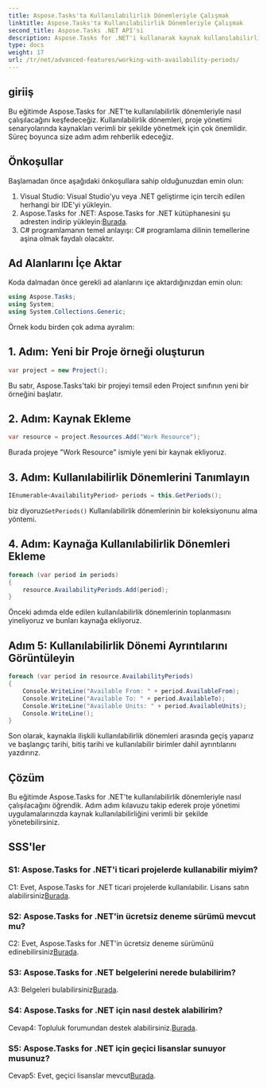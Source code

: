 ```yaml
---
title: Aspose.Tasks'ta Kullanılabilirlik Dönemleriyle Çalışmak
linktitle: Aspose.Tasks'ta Kullanılabilirlik Dönemleriyle Çalışmak
second_title: Aspose.Tasks .NET API'si
description: Aspose.Tasks for .NET'i kullanarak kaynak kullanılabilirlik sürelerini verimli bir şekilde nasıl yöneteceğinizi öğrenin. Bu öğretici, .NET projelerinizde kullanılabilirlik dönemleriyle çalışmaya yönelik adım adım bir kılavuz sağlar.
type: docs
weight: 17
url: /tr/net/advanced-features/working-with-availability-periods/
---
```

## giriiş

Bu eğitimde Aspose.Tasks for .NET'te kullanılabilirlik dönemleriyle nasıl çalışılacağını keşfedeceğiz. Kullanılabilirlik dönemleri, proje yönetimi senaryolarında kaynakları verimli bir şekilde yönetmek için çok önemlidir. Süreç boyunca size adım adım rehberlik edeceğiz.

## Önkoşullar

Başlamadan önce aşağıdaki önkoşullara sahip olduğunuzdan emin olun:

1. Visual Studio: Visual Studio'yu veya .NET geliştirme için tercih edilen herhangi bir IDE'yi yükleyin.
2.  Aspose.Tasks for .NET: Aspose.Tasks for .NET kütüphanesini şu adresten indirip yükleyin:[Burada](https://releases.aspose.com/tasks/net/).
3. C# programlamanın temel anlayışı: C# programlama dilinin temellerine aşina olmak faydalı olacaktır.

## Ad Alanlarını İçe Aktar

Koda dalmadan önce gerekli ad alanlarını içe aktardığınızdan emin olun:

```csharp
using Aspose.Tasks;
using System;
using System.Collections.Generic;


```

Örnek kodu birden çok adıma ayıralım:

## 1. Adım: Yeni bir Proje örneği oluşturun

```csharp
var project = new Project();
```

Bu satır, Aspose.Tasks'taki bir projeyi temsil eden Project sınıfının yeni bir örneğini başlatır.

## 2. Adım: Kaynak Ekleme

```csharp
var resource = project.Resources.Add("Work Resource");
```

Burada projeye "Work Resource" ismiyle yeni bir kaynak ekliyoruz.

## 3. Adım: Kullanılabilirlik Dönemlerini Tanımlayın

```csharp
IEnumerable<AvailabilityPeriod> periods = this.GetPeriods();
```

 biz diyoruz`GetPeriods()` Kullanılabilirlik dönemlerinin bir koleksiyonunu alma yöntemi.

## 4. Adım: Kaynağa Kullanılabilirlik Dönemleri Ekleme

```csharp
foreach (var period in periods)
{
    resource.AvailabilityPeriods.Add(period);
}
```

Önceki adımda elde edilen kullanılabilirlik dönemlerinin toplanmasını yineliyoruz ve bunları kaynağa ekliyoruz.

## Adım 5: Kullanılabilirlik Dönemi Ayrıntılarını Görüntüleyin

```csharp
foreach (var period in resource.AvailabilityPeriods)
{
    Console.WriteLine("Available From: " + period.AvailableFrom);
    Console.WriteLine("Available To: " + period.AvailableTo);
    Console.WriteLine("Available Units: " + period.AvailableUnits);
    Console.WriteLine();
}
```

Son olarak, kaynakla ilişkili kullanılabilirlik dönemleri arasında geçiş yaparız ve başlangıç tarihi, bitiş tarihi ve kullanılabilir birimler dahil ayrıntılarını yazdırırız.

## Çözüm

Bu eğitimde Aspose.Tasks for .NET'te kullanılabilirlik dönemleriyle nasıl çalışılacağını öğrendik. Adım adım kılavuzu takip ederek proje yönetimi uygulamalarınızda kaynak kullanılabilirliğini verimli bir şekilde yönetebilirsiniz.

## SSS'ler

### S1: Aspose.Tasks for .NET'i ticari projelerde kullanabilir miyim?

 C1: Evet, Aspose.Tasks for .NET ticari projelerde kullanılabilir. Lisans satın alabilirsiniz[Burada](https://purchase.aspose.com/buy).

### S2: Aspose.Tasks for .NET'in ücretsiz deneme sürümü mevcut mu?

 C2: Evet, Aspose.Tasks for .NET'in ücretsiz deneme sürümünü edinebilirsiniz[Burada](https://releases.aspose.com/).

### S3: Aspose.Tasks for .NET belgelerini nerede bulabilirim?

 A3: Belgeleri bulabilirsiniz[Burada](https://reference.aspose.com/tasks/net/).

### S4: Aspose.Tasks for .NET için nasıl destek alabilirim?

 Cevap4: Topluluk forumundan destek alabilirsiniz.[Burada](https://forum.aspose.com/c/tasks/15).

### S5: Aspose.Tasks for .NET için geçici lisanslar sunuyor musunuz?

 Cevap5: Evet, geçici lisanslar mevcut[Burada](https://purchase.aspose.com/temporary-license/).
